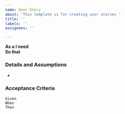 ```yaml
---
name: User Story
about: 'This template is for creating user stories '
title: ''
labels: ''
assignees: ''

---
```


**As a** 
 **I need**  
 **So that**   
   
 ### Details and Assumptions
 * 
   
 ### Acceptance Criteria  
   
 ```gherkin
 Given 
 When 
 Then 
 ```
